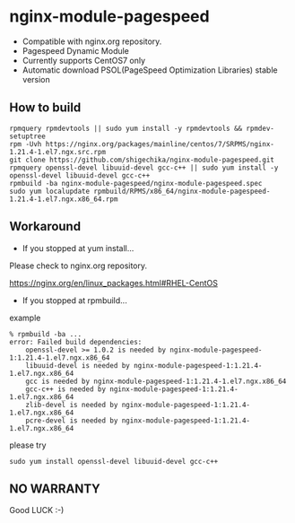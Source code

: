 # nginx-module-pagespeed

- Compatible with nginx.org repository.
- Pagespeed Dynamic Module
- Currently supports CentOS7 only
- Automatic download PSOL(PageSpeed Optimization Libraries) stable version

## How to build

```
rpmquery rpmdevtools || sudo yum install -y rpmdevtools && rpmdev-setuptree
rpm -Uvh https://nginx.org/packages/mainline/centos/7/SRPMS/nginx-1.21.4-1.el7.ngx.src.rpm
git clone https://github.com/shigechika/nginx-module-pagespeed.git
rpmquery openssl-devel libuuid-devel gcc-c++ || sudo yum install -y openssl-devel libuuid-devel gcc-c++
rpmbuild -ba nginx-module-pagespeed/nginx-module-pagespeed.spec
sudo yum localupdate rpmbuild/RPMS/x86_64/nginx-module-pagespeed-1.21.4-1.el7.ngx.x86_64.rpm
```

## Workaround

- If you stopped at yum install...

Please check to nginx.org repository.

https://nginx.org/en/linux_packages.html#RHEL-CentOS

- If you stopped at rpmbuild...

example
```
% rpmbuild -ba ...
error: Failed build dependencies:
	openssl-devel >= 1.0.2 is needed by nginx-module-pagespeed-1:1.21.4-1.el7.ngx.x86_64
	libuuid-devel is needed by nginx-module-pagespeed-1:1.21.4-1.el7.ngx.x86_64
	gcc is needed by nginx-module-pagespeed-1:1.21.4-1.el7.ngx.x86_64
	gcc-c++ is needed by nginx-module-pagespeed-1:1.21.4-1.el7.ngx.x86_64
	zlib-devel is needed by nginx-module-pagespeed-1:1.21.4-1.el7.ngx.x86_64
	pcre-devel is needed by nginx-module-pagespeed-1:1.21.4-1.el7.ngx.x86_64
```
please try
```
sudo yum install openssl-devel libuuid-devel gcc-c++
```

## NO WARRANTY

Good LUCK :-)

